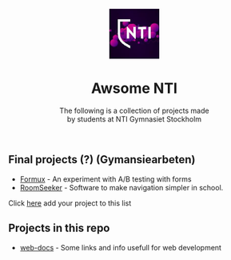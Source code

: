 <p align="center">
    <img src="logo.jpeg" alt="Logo" width="100px"/>
</p>
<h1 align="center">Awsome NTI</h1>
<p align="center">The following is a collection of projects made <br/> by students at NTI Gymnasiet Stockholm</p>

<br/>

## Final projects (?) (Gymansiearbeten)
- [Formux](https://github.com/formux-dev/info) - An experiment with A/B testing with forms
- [RoomSeeker](https://github.com/VirreV/RoomSeeker) - Software to make navigation simpler in school.

Click [here](https://github.com/nti-stockholm/awesome-nti-stockholm/issues/new?assignees=alvarlagerlof&labels=new+project&template=new-project.md&title=I+want+to+add+my+project+to+the+list) add your project to this list


## Projects in this repo
- [web-docs](https://github.com/NTI-Gymnasiet-Stockholm/web-docs) - Some links and info usefull for web development
